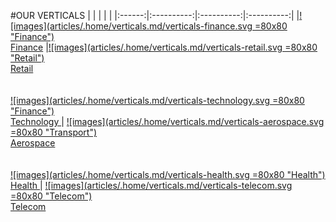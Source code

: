#OUR VERTICALS
|   |   |   |   |
|:------:|:----------:|:----------:|:----------:|
|[![images](articles/.home/verticals.md/verticals-finance.svg =80x80 "Finance") <br/> Finance]({{#makeLink}}./article.html?article_path=verticals/finance.md&menu_path=verticals{{/makeLink}}) |[![images](articles/.home/verticals.md/verticals-retail.svg =80x80 "Retail") <br/> Retail]({{#makeLink}}./article.html?article_path=verticals/retail.md{{/makeLink}})<br/><br/><br/> [![images](articles/.home/verticals.md/verticals-technology.svg =80x80 "Finance") <br/>  Technology ]({{#makeLink}}./article.html?article_path=verticals/tech.md{{/makeLink}}) | [![images](articles/.home/verticals.md/verticals-aerospace.svg =80x80  "Transport") <br/>  Aerospace]({{#makeLink}}./article.html?article_path=verticals/aerospace.md{{/makeLink}}) <br/><br/><br/> [![images](articles/.home/verticals.md/verticals-health.svg =80x80 "Health") <br/> Health ]({{#makeLink}}./article.html?article_path=verticals/healthcare.md{{/makeLink}})| [![images](articles/.home/verticals.md/verticals-telecom.svg =80x80 "Telecom") <br/> Telecom]({{#makeLink}}./article.html?article_path=verticals/telcos.md{{/makeLink}}) 
